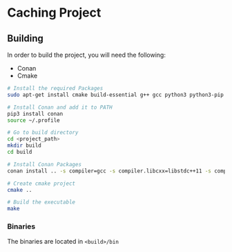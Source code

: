 # Caching Project

## Building

In order to build the project, you will need the following:

- Conan
- Cmake

```bash
# Install the required Packages
sudo apt-get install cmake build-essential g++ gcc python3 python3-pip make

# Install Conan and add it to PATH
pip3 install conan
source ~/.profile

# Go to build directory
cd <project_path>
mkdir build
cd build

# Install Conan Packages
conan install .. -s compiler=gcc -s compiler.libcxx=libstdc++11 -s compiler.version=9

# Create cmake project
cmake ..

# Build the executable
make
```

### Binaries

The binaries are located in `<build>/bin`
